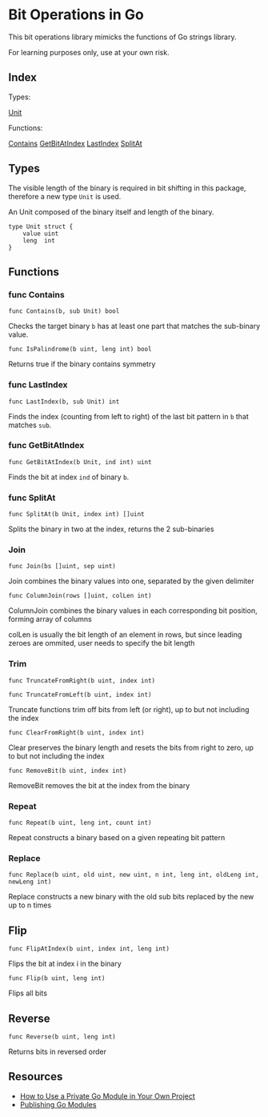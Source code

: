 # Bit Operations in Go

This bit operations library mimicks the functions of Go strings library.

For learning purposes only, use at your own risk.

## Index

Types:

[Unit](#types)

Functions:

[Contains](#func-contains)
[GetBitAtIndex](#func-getbitatindex)
[LastIndex](#func-lastindex)
[SplitAt](#func-splitat)

## Types

The visible length of the binary is required in bit shifting in this package, therefore a new type `Unit` is used.

An Unit composed of the binary itself and length of the binary.

```
type Unit struct {
	value uint
	leng  int
}
```

## Functions

### func Contains

`func Contains(b, sub Unit) bool`

Checks the target binary `b` has at least one part that matches the sub-binary value.

`func IsPalindrome(b uint, leng int) bool`

Returns true if the binary contains symmetry

### func LastIndex

`func LastIndex(b, sub Unit) int`

Finds the index (counting from left to right) of the last bit pattern in `b` that matches `sub`.

### func GetBitAtIndex

`func GetBitAtIndex(b Unit, ind int) uint`

Finds the bit at index `ind` of binary `b`.

### func SplitAt

`func SplitAt(b Unit, index int) []uint`

Splits the binary in two at the index, returns the 2 sub-binaries

### Join

`func Join(bs []uint, sep uint)`

Join combines the binary values into one, separated by the given delimiter

`func ColumnJoin(rows []uint, colLen int)`

ColumnJoin combines the binary values in each corresponding bit position, forming array of columns

colLen is usually the bit length of an element in rows, but since leading zeroes are ommited, user needs to specify the bit length

### Trim

`func TruncateFromRight(b uint, index int) `

`func TruncateFromLeft(b uint, index int)`

Truncate functions trim off bits from left (or right), up to but not including the index

`func ClearFromRight(b uint, index int) `

Clear preserves the binary length and resets the bits from right to zero, up to but not including the index

`func RemoveBit(b uint, index int)`

RemoveBit removes the bit at the index from the binary

### Repeat

`func Repeat(b uint, leng int, count int)`

Repeat constructs a binary based on a given repeating bit pattern

### Replace

`func Replace(b uint, old uint, new uint, n int, leng int, oldLeng int, newLeng int)`

Replace constructs a new binary with the old sub bits replaced by the new up to n times

## Flip

`func FlipAtIndex(b uint, index int, leng int)`

Flips the bit at index i in the binary

`func Flip(b uint, leng int)`

Flips all bits

## Reverse

`func Reverse(b uint, leng int)`

Returns bits in reversed order

## Resources

- [How to Use a Private Go Module in Your Own Project](https://www.digitalocean.com/community/tutorials/how-to-use-a-private-go-module-in-your-own-project)
- [Publishing Go Modules](https://go.dev/blog/publishing-go-modules)
